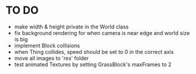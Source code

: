 TO DO
=====

* make width & height private in the World class
* fix background rendering for when camera is near edge and world size is big
* implement Block collisions
* when Thing collides, speed should be set to 0 in the correct axis
* move all images to 'res' folder
* test animated Textures by setting GrassBlock's maxFrames to 2
